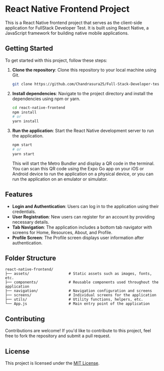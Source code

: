 # React Native Frontend Project

This is a React Native frontend project that serves as the client-side application for FullStack Developer Test. It is built using React Native, a JavaScript framework for building native mobile applications.

## Getting Started

To get started with this project, follow these steps:

1. **Clone the repository**: Clone this repository to your local machine using Git.

   ```bash
   git clone https://github.com/Chandrasura25/Full-Stack-Developer-test-frontend
   ```

2. **Install dependencies**: Navigate to the project directory and install the dependencies using npm or yarn.

   ```bash
   cd react-native-frontend
   npm install
   # or
   yarn install
   ```

3. **Run the application**: Start the React Native development server to run the application.

   ```bash
   npm start
   # or
   yarn start
   ```

   This will start the Metro Bundler and display a QR code in the terminal. You can scan this QR code using the Expo Go app on your iOS or Android device to run the application on a physical device, or you can run the application on an emulator or simulator.

## Features

- **Login and Authentication**: Users can log in to the application using their credentials.
- **User Registration**: New users can register for an account by providing necessary details.
- **Tab Navigation**: The application includes a bottom tab navigator with screens for Home, Resources, About, and Profile.
- **Profile Screen**: The Profile screen displays user information after authentication.

## Folder Structure

```
react-native-frontend/
├── assets/                  # Static assets such as images, fonts, etc.
├── components/              # Reusable components used throughout the application
├── navigation/              # Navigation configuration and screens
├── screens/                 # Individual screens for the application
├── utils/                   # Utility functions, helpers, etc.
└── App.js                   # Main entry point of the application
```

## Contributing

Contributions are welcome! If you'd like to contribute to this project, feel free to fork the repository and submit a pull request.

## License

This project is licensed under the [MIT License](LICENSE).
